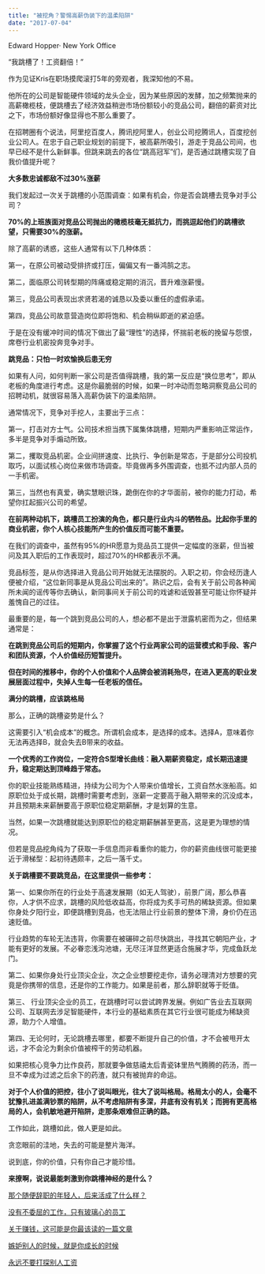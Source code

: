 ```yaml
---
title: "被挖角？警惕高薪伪装下的温柔陷阱"
date: "2017-07-04"
---
```


Edward Hopper· New York Office

“我跳槽了！工资翻倍！”

作为见证Kris在职场摸爬滚打5年的旁观者，我深知他的不易。

他所在的公司是智能硬件领域的龙头企业，因为某些原因的发酵，加之频繁抛来的高薪橄榄枝，便跳槽去了经济效益稍逊市场份额较小的竞品公司，翻倍的薪资对比之下，市场份额好像显得也不那么重要了。

在招聘圈有个说法，阿里挖百度人，腾讯挖阿里人，创业公司挖腾讯人，百度挖创业公司人。在忠于自己职业规划的前提下，被高薪所吸引，游走于竞品公司间，也早已经不是什么新鲜事。但跳来跳去的各位“跳高冠军”们，是否通过跳槽实现了自我价值提升呢？

**大多数忠诚都敌不过30%涨薪**

我们发起过一次关于跳槽的小范围调查：如果有机会，你是否会跳槽去竞争对手公司？

**70%的上班族面对竞品公司抛出的橄榄枝毫无抵抗力，而挑逗起他们的跳槽欲望，只需要30%的涨薪。**

除了高薪的诱惑，这些人通常有以下几种体质：

第一，在原公司被动受排挤或打压，偏偏又有一番鸿鹄之志。

第二，面临原公司转型期的阵痛或稳定期的消沉，晋升难涨薪慢。

第三，竞品公司表现出求贤若渴的诚恳以及委以重任的虚假承诺。

第四，竞品公司故意营造岗位即将饱和、机会稍纵即逝的紧迫感。

于是在没有缓冲时间的情况下做出了最“理性”的选择，怀揣前老板的挽留与怨恨，席卷行业机密投奔竞争对手。

**跳竞品：只怕一时欢愉换后患无穷**

如果有人问，如何判断一家公司是否值得跳槽，我的第一反应是“换位思考”，即从老板的角度进行考虑。这是你最脆弱的时候，如果一时冲动而忽略洞察竞品公司的招聘动机，就很容易落入高薪伪装下的温柔陷阱。

通常情况下，竞争对手挖人，主要出于三点：

第一，打击对方士气。公司技术担当携下属集体跳槽，短期内严重影响正常运作，多半是竞争对手煽动所致。

第二，攫取竞品机密。企业间拼速度、比执行、争创新是常态，于是部分公司投机取巧，以面试核心岗位来做市场调查。毕竟做再多外围调查，也抵不过内部人员的一手机密。

第三，当然也有真爱，确实慧眼识珠，跪倒在你的才华面前，被你的能力打动，希望你扛起振兴公司的希望。

**在前两种动机下，跳槽员工扮演的角色，都只是行业内斗的牺牲品。比起你手里的商业机密，你个人核心技能所产生的价值反而可能不重要。**

在我们的调查中，虽然有95%的HR愿意为竞品员工提供一定幅度的涨薪，但当被问及其入职后的工作表现时，超过70%的HR都表示不满。

竞品标签，是从你选择进入竞品公司开始就无法摆脱的。入职之初，你会经历逢人便被介绍，“这位新同事是从竞品公司出来的”。熟识之后，会有关于前公司各种闻所未闻的谣传等你去确认，新同事间关于前公司的戏谑和诋毁甚至可能让你怀疑并羞愧自己的过往。

最重要的是，每一个跳到竞品公司的人，想必都不是出于泄露机密而为之，但结果通常是：

**在跳到竞品公司后的短期内，你掌握了这个行业两家公司的运营模式和手段、客户和团队资源，个人价值经历短暂提升。**

**但在时间的推移中，你的个人价值和个人品牌会被消耗殆尽，在进入更高的职业发展层面过程中，失掉人生每一任老板的信任。**

**满分的跳槽，应该跳格局**

那么，正确的跳槽姿势是什么？

这需要引入“机会成本”的概念。所谓机会成本，是选择的成本。选择A，意味着你无法再选择B，就会失去B带来的收益。

**一个优秀的工作岗位，一定符合S型增长曲线：融入期薪资稳定，成长期迅速提升，稳定期达到顶峰趋于常态。**

你的职业技能熟练精进，持续为公司为个人带来价值增长，工资自然水涨船高。如原职位处于成长期，跳槽时需要考虑到，涨薪一定要高于融入期带来的沉没成本，并且预期未来薪酬要高于原职位稳定期薪酬，才是划算的生意。

当然，如果一次跳槽就能达到原职位的稳定期薪酬甚至更高，这是更为理想的情况。

但若是竞品挖角纯为了获取一手信息而非看重你的能力，你的薪资曲线很可能更接近于滑梯型：起初待遇颇丰，之后一落千丈。

**关于跳槽要不要跳竞品，在这里提供一些参考：**

第一、如果你所在的行业处于高速发展期（如无人驾驶），前景广阔，那么恭喜你，人才供不应求，跳槽的风险低收益高，你将成为炙手可热的稀缺资源。但如果你身处夕阳行业，即便跳槽到竞品，也无法阻止行业前景的整体下滑，身价仍在迅速贬值。

行业趋势的车轮无法违背，你需要在被碾碎之前尽快跳出，寻找其它朝阳产业，才能有更好的发展。不必眷恋浅沟池塘，无尽汪洋显然更适合施展才华，完成鱼跃龙门。

第二、如果你身处行业顶尖企业，次之企业想要挖走你，请务必理清对方想要的究竟是你携带的信息，还是你的工作能力。如果是前者，那么辞职就等于贬值。

第三、 行业顶尖企业的员工，在跳槽时可以尝试跨界发展。例如广告业去互联网公司、互联网去涉足智能硬件，本行业的基础素质在其它行业很可能成为稀缺资源，助力个人增值。

第四、无论何时，无论跳槽去哪里，都要不断提升自己的价值，才不会被甩开太远，才不会沦为剩余价值被榨干的劳动机器。

如果把核心竞争力比作良药，那就要争做慈禧太后青瓷钵里热气腾腾的药汤，而一旦不幸成为过滤之后余下的药渣，就只有被抛弃的命运。

**对于个人价值的把控，往小了说叫眼光，往大了说叫格局。格局太小的人，会毫不犹豫扎进盖满钞票的陷阱，从不考虑陷阱有多深，井底有没有机关；而拥有更高格局的人，会机敏地避开陷阱，走那条艰难但正确的路。**

工作如此，跳槽如此，做人更是如此。

贪恋眼前的洼地，失去的可能是整片海洋。

说到底，你的价值，只有你自己才能珍惜。

**来撩啊，说说最能刺激到你跳槽神经的是什么？**

[那个随便辞职的年轻人，后来活成了什么样？](http://mp.weixin.qq.com/s?__biz=MjM5OTE1NDQwMA==&mid=2653347472&idx=1&sn=bdbe1b53e05221e7e38caccb668a0767&chksm=bcedb91f8b9a3009d182fcf3d6c783dbade9bc0eb41969abe007a797fc1b82210620b0b2abd9&scene=21#wechat_redirect)  

[没有不委屈的工作，只有玻璃心的员工](http://mp.weixin.qq.com/s?__biz=MjM5OTE1NDQwMA==&mid=2653347459&idx=1&sn=4db899530d83d757d7261eead7191161&chksm=bcedb90c8b9a301ade407acfcba76d1d217b2d3247346ce41bf7e5047d39424093cab8910574&scene=21#wechat_redirect)  

[关于赚钱，这可能是你最该读的一篇文章](http://mp.weixin.qq.com/s?__biz=MjM5OTE1NDQwMA==&mid=2653347459&idx=2&sn=ce615fb49760e113e601ac2565496ef9&chksm=bcedb90c8b9a301a3c4492b2d19bc631572cc5b9a88f083ee1ab11abb38686e4869006b0d859&scene=21#wechat_redirect)  

[嫉妒别人的时候，就是你成长的时候](http://mp.weixin.qq.com/s?__biz=MjM5OTE1NDQwMA==&mid=2653347451&idx=2&sn=7c465862e69fc8ff5ab288ef0d017bbf&chksm=bcedb9f48b9a30e273ed1a3c7145f2c1a33e931707b6ac77c1eb08bf07e300973fc2cb36dc0a&scene=21#wechat_redirect)  

[永远不要打探别人工资](http://mp.weixin.qq.com/s?__biz=MjM5OTE1NDQwMA==&mid=2653347443&idx=1&sn=b9a315cad966383969723f694c1cf93f&chksm=bcedb9fc8b9a30ea0d6f37901cf9755d63d30aaf81e3c34617c54aecabe64994129d10886770&scene=21#wechat_redirect)
